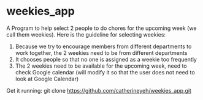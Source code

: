 # weekies_app
A Program to help select 2 people to do chores for the upcoming week (we call them weekies).
Here is the guideline for selecting weekies:
1. Because we try to encourage members from different departments to work together, the 2 weekies need to be from different departments
2. It chooses people so that no one is assigned as a weekie too frequently
3. The 2 weekies need to be available for the upcoming week, need to check Google calendar (will modify it so that the user does not need to look at Google Calendar)

Get it running:
git clone https://github.com/catherineyeh/weekies_app.git
